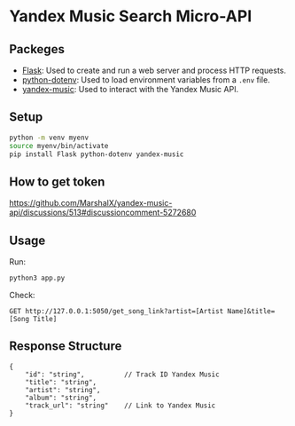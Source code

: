 # Yandex Music Search Micro-API

## Packeges

- [Flask](https://flask.palletsprojects.com/): Used to create and run a web server and process HTTP requests.
- [python-dotenv](https://pypi.org/project/python-dotenv/): Used to load environment variables from a `.env` file.
- [yandex-music](https://yandex-music.readthedocs.io/en/latest/): Used to interact with the Yandex Music API.

## Setup

```bash
python -m venv myenv
source myenv/bin/activate
pip install Flask python-dotenv yandex-music
```

## How to get token

https://github.com/MarshalX/yandex-music-api/discussions/513#discussioncomment-5272680

## Usage

Run:

```bash
python3 app.py
```

Check:

```http
GET http://127.0.0.1:5050/get_song_link?artist=[Artist Name]&title=[Song Title]
```

## Response Structure

```plaintext
{
    "id": "string",          // Track ID Yandex Music
    "title": "string",
    "artist": "string",
    "album": "string",
    "track_url": "string"    // Link to Yandex Music
}
```

